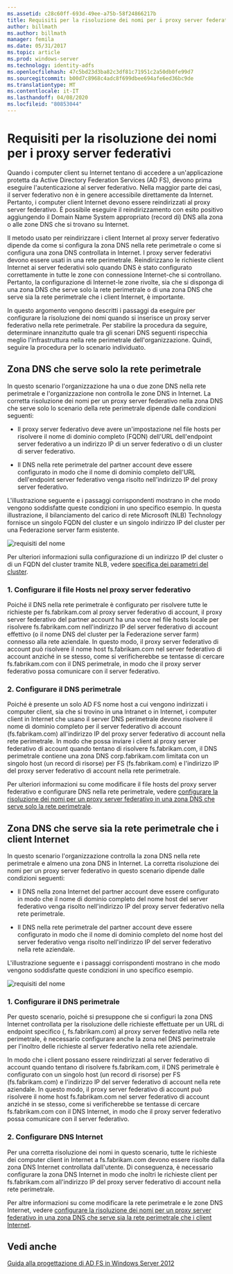 ```yaml
---
ms.assetid: c28c60ff-693d-49ee-a75b-58f24866217b
title: Requisiti per la risoluzione dei nomi per i proxy server federativi
author: billmath
ms.author: billmath
manager: femila
ms.date: 05/31/2017
ms.topic: article
ms.prod: windows-server
ms.technology: identity-adfs
ms.openlocfilehash: 47c5bd23d3ba82c3df81c71951c2a50db0fe99d7
ms.sourcegitcommit: b00d7c8968c4adc8f699dbee694afe6ed36bc9de
ms.translationtype: MT
ms.contentlocale: it-IT
ms.lasthandoff: 04/08/2020
ms.locfileid: "80853044"
---
```

# <a name="name-resolution-requirements-for-federation-server-proxies"></a>Requisiti per la risoluzione dei nomi per i proxy server federativi

Quando i computer client su Internet tentano di accedere a un'applicazione protetta da Active Directory Federation Services \(AD FS\), devono prima eseguire l'autenticazione al server federativo. Nella maggior parte dei casi, il server federativo non è in genere accessibile direttamente da Internet. Pertanto, i computer client Internet devono essere reindirizzati al proxy server federativo. È possibile eseguire il reindirizzamento con esito positivo aggiungendo il Domain Name System appropriato \(record di\) DNS alla zona o alle zone DNS che si trovano su Internet.  
  
Il metodo usato per reindirizzare i client Internet al proxy server federativo dipende da come si configura la zona DNS nella rete perimetrale o come si configura una zona DNS controllata in Internet. I proxy server federativi devono essere usati in una rete perimetrale. Reindirizzano le richieste client Internet ai server federativi solo quando DNS è stato configurato correttamente in tutte le zone con connessione Internet\-che si controllano. Pertanto, la configurazione di Internet\-le zone rivolte, sia che si disponga di una zona DNS che serve solo la rete perimetrale o di una zona DNS che serve sia la rete perimetrale che i client Internet, è importante.  
  
In questo argomento vengono descritti i passaggi da eseguire per configurare la risoluzione dei nomi quando si inserisce un proxy server federativo nella rete perimetrale. Per stabilire la procedura da seguire, determinare innanzitutto quale tra gli scenari DNS seguenti rispecchia meglio l'infrastruttura nella rete perimetrale dell'organizzazione. Quindi, seguire la procedura per lo scenario individuato.  
  
## <a name="dns-zone-serving-only-the-perimeter-network"></a>Zona DNS che serve solo la rete perimetrale  
In questo scenario l'organizzazione ha una o due zone DNS nella rete perimetrale e l'organizzazione non controlla le zone DNS in Internet. La corretta risoluzione dei nomi per un proxy server federativo nella zona DNS che serve solo lo scenario della rete perimetrale dipende dalle condizioni seguenti:  
  
-   Il proxy server federativo deve avere un'impostazione nel file hosts per risolvere il nome di dominio completo \(FQDN\) dell'URL dell'endpoint server federativo a un indirizzo IP di un server federativo o di un cluster di server federativo.  
  
-   Il DNS nella rete perimetrale del partner account deve essere configurato in modo che il nome di dominio completo dell'URL dell'endpoint server federativo venga risolto nell'indirizzo IP del proxy server federativo.  
  
L'illustrazione seguente e i passaggi corrispondenti mostrano in che modo vengono soddisfatte queste condizioni in uno specifico esempio. In questa illustrazione, il bilanciamento del carico di rete Microsoft \(NLB\) Technology fornisce un singolo FQDN del cluster e un singolo indirizzo IP del cluster per una Federazione server farm esistente.  
  
![requisiti del nome](media/adfs2_deploy_single_fs.gif)  
  
Per ulteriori informazioni sulla configurazione di un indirizzo IP del cluster o di un FQDN del cluster tramite NLB, vedere [specifica dei parametri del cluster](https://go.microsoft.com/fwlink/?LinkId=75282).  
  
### <a name="1-configure-the-hosts-file-on-the-federation-server-proxy"></a>1. Configurare il file Hosts nel proxy server federativo  
Poiché il DNS nella rete perimetrale è configurato per risolvere tutte le richieste per fs.fabrikam.com al proxy server federativo di account, il proxy server federativo del partner account ha una voce nel file hosts locale per risolvere fs.fabrikam.com nell'indirizzo IP del server federativo di account effettivo \(o il nome DNS del cluster per la Federazione server farm\) connesso alla rete aziendale. In questo modo, il proxy server federativo di account può risolvere il nome host fs.fabrikam.com nel server federativo di account anziché in se stesso, come si verificherebbe se tentasse di cercare fs.fabrikam.com con il DNS perimetrale, in modo che il proxy server federativo possa comunicare con il server federativo.  
  
### <a name="2-configure-perimeter-dns"></a>2. Configurare il DNS perimetrale  
Poiché è presente un solo AD FS nome host a cui vengono indirizzati i computer client, sia che si trovino in una Intranet o in Internet, i computer client in Internet che usano il server DNS perimetrale devono risolvere il nome di dominio completo per il server federativo di account \(fs.fabrikam.com\) all'indirizzo IP del proxy server federativo di account nella rete perimetrale. In modo che possa inviare i client al proxy server federativo di account quando tentano di risolvere fs.fabrikam.com, il DNS perimetrale contiene una zona DNS corp.fabrikam.com limitata con un singolo host \(un record di risorse\) per FS \(fs.fabrikam.com\) e l'indirizzo IP del proxy server federativo di account nella rete perimetrale.  
  
Per ulteriori informazioni su come modificare il file hosts del proxy server federativo e configurare DNS nella rete perimetrale, vedere [configurare la risoluzione dei nomi per un proxy server federativo in una zona DNS che serve solo la rete perimetrale](../../ad-fs/deployment/Configure-Name-Resolution-for-a-Federation-Server-Proxy-in-a-DNS-Zone-That-Serves-Only-the-Perimeter-Network.md).  
  
## <a name="dns-zone-serving-both-the-perimeter-network-and-internet-clients"></a>Zona DNS che serve sia la rete perimetrale che i client Internet  
In questo scenario l'organizzazione controlla la zona DNS nella rete perimetrale e almeno una zona DNS in Internet. La corretta risoluzione dei nomi per un proxy server federativo in questo scenario dipende dalle condizioni seguenti:  
  
-   Il DNS nella zona Internet del partner account deve essere configurato in modo che il nome di dominio completo del nome host del server federativo venga risolto nell'indirizzo IP del proxy server federativo nella rete perimetrale.  
  
-   Il DNS nella rete perimetrale del partner account deve essere configurato in modo che il nome di dominio completo del nome host del server federativo venga risolto nell'indirizzo IP del server federativo nella rete aziendale.  
  
L'illustrazione seguente e i passaggi corrispondenti mostrano in che modo vengono soddisfatte queste condizioni in uno specifico esempio.  
  
![requisiti del nome](media/adfs2_deploy_fsp_3DNS.gif)  
  
### <a name="1-configure-perimeter-dns"></a>1. Configurare il DNS perimetrale  
Per questo scenario, poiché si presuppone che si configuri la zona DNS Internet controllata per la risoluzione delle richieste effettuate per un URL di endpoint specifico \(, fs.fabrikam.com\) al proxy server federativo nella rete perimetrale, è necessario configurare anche la zona nel DNS perimetrale per l'inoltro delle richieste al server federativo nella rete aziendale.  
  
In modo che i client possano essere reindirizzati al server federativo di account quando tentano di risolvere fs.fabrikam.com, il DNS perimetrale è configurato con un singolo host \(un record di risorse\) per FS \(fs.fabrikam.com\) e l'indirizzo IP del server federativo di account nella rete aziendale. In questo modo, il proxy server federativo di account può risolvere il nome host fs.fabrikam.com nel server federativo di account anziché in se stesso, come si verificherebbe se tentasse di cercare fs.fabrikam.com con il DNS Internet, in modo che il proxy server federativo possa comunicare con il server federativo.  
  
### <a name="2-configure-internet-dns"></a>2. Configurare DNS Internet  
Per una corretta risoluzione dei nomi in questo scenario, tutte le richieste dei computer client in Internet a fs.fabrikam.com devono essere risolte dalla zona DNS Internet controllata dall'utente. Di conseguenza, è necessario configurare la zona DNS Internet in modo che inoltri le richieste client per fs.fabrikam.com all'indirizzo IP del proxy server federativo di account nella rete perimetrale.  
  
Per altre informazioni su come modificare la rete perimetrale e le zone DNS Internet, vedere [configurare la risoluzione dei nomi per un proxy server federativo in una zona DNS che serve sia la rete perimetrale che i client Internet](../../ad-fs/deployment/Configure-Name-Resolution-for-a-Federation-Server-Proxy-in-a-DNS-Zone-That-Serves-Both-the-Perimeter-Network-and-Internet-Clients.md).  
  
## <a name="see-also"></a>Vedi anche
[Guida alla progettazione di AD FS in Windows Server 2012](AD-FS-Design-Guide-in-Windows-Server-2012.md)
